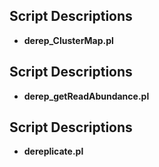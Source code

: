 ## Script Descriptions
* **derep\_ClusterMap.pl**	
## Script Descriptions
* **derep\_getReadAbundance.pl**	
## Script Descriptions
* **dereplicate.pl**	
